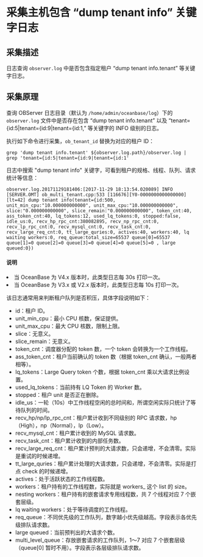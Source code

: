 # 采集主机包含 “dump tenant info” 关键字日志

## 采集描述

日志查询 `observer.log` 中是否包含指定租户 “dump tenant info.tenant” 等关键字日志。

## 采集原理

查询 OBServer 日志目录（默认为 `/home/admin/oceanbase/log`）下的 `observer.log` 文件中是否存在包含 “dump tenant info.tenant” 以及 “tenant={id:5|tenant={id:9|tenant={id:1,” 等关键字的 INFO 级别的日志。

执行如下命令进行采集，`ob_tenant_id` 替换为对应的租户 ID：

```shell
grep 'dump tenant info.tenant' ${observer.log.path}/observer.log | grep 'tenant={id:5|tenant={id:9|tenant={id:1'
```

日志中搜索 "dump tenant info" 关键字，可看到租户的规格、线程、队列、请求统计等信息：

```shell
observer.log.20171129181406:[2017-11-29 18:13:54.020089] INFO  [SERVER.OMT] ob_multi_tenant.cpp:533 [116676][Y0-0000000000000000] [lt=42] dump tenant info(tenant={id:500, 			unit_min_cpu:"10.000000000000", unit_max_cpu:"10.000000000000", slice:"0.000000000000", slice_remain:"0.000000000000", token_cnt:40, ass_token_cnt:40, lq_tokens:12, used_lq_tokens:0, stopped:false, idle_us:0, recv_hp_rpc_cnt:380082895, recv_np_rpc_cnt:0, recv_lp_rpc_cnt:0, recv_mysql_cnt:0, recv_task_cnt:0, recv_large_req_cnt:0, tt_large_quries:0, actives:40, workers:40, lq waiting workers:0, req_queue:total_size=65537 queue[0]=65537 queue[1]=0 queue[2]=0 queue[3]=0 queue[4]=0 queue[5]=0 , large queued:0})
```

<main id="notice" type='explain'>
<h4>说明</h4>
<li>当 OceanBase 为 V4.x 版本时，此类型日志每 30s 打印一次。</li><li>当 OceanBase 为 V3.x 或 V2.x 版本时，此类型日志每 10s 打印一次。</li>
</main>

该日志通常用来判断租户队列是否积压，具体字段说明如下：

* id：租户 ID。
* unit_min_cpu：最小 CPU 核数，保证提供。
* unit_max_cpu：最大 CPU 核数，限制上限。
* slice：无意义。
* slice_remain：无意义。
* token_cnt：调度器分配的 token 数，一个 token 会转换为一个工作线程。
* ass_token_cnt：租户当前确认的 token 数（根据 token_cnt 确认，一般两者相等）。
* lq_tokens：Large Query token 个数，根据 token_cnt 乘以大请求比例设置。
* used_lq_tokens：当前持有 LQ Token 的 Worker 数。
* stopped：租户 unit 是否正在删除。
* idle_us：一轮（10s）中工作线程空闲的总时间和，所谓空闲实际只统计了等待队列的时间。
* recv_hp/np/lp_rpc_cnt：租户累计收到不同级别的 RPC 请求数，hp（High），np（Normal），lp（Low）。
* recv_mysql_cnt：租户累计收到的 MySQL 请求数。
* recv_task_cnt：租户累计收到的内部任务数。
* recv_large_req_cnt：租户累计预判的大请求数，只会递增，不会清零。实际是重试的时候递增。
* tt_large_quries：租户累计处理的大请求数，只会递增，不会清零。实际是打点 check 的时候递增。
* actives：处于活跃状态的工作线程数。
* workers：租户持有的工作线程数，实际就是 workers_ 这个 list 的 size。
* nesting workers：租户持有的嵌套请求专用线程数，共 7 个线程对应 7 个嵌套层级。
* lq waiting workers：处于等待调度的工作线程。
* req_queue：不同优先级的工作队列，数字越小优先级越高。字段表示各优先级排队请求数。
* large queued：当前预判出的大请求个数。
* multi_level_queue：存放嵌套请求的工作队列，1～7 对应 7 个嵌套层级（queue[0] 暂时不用）。字段表示各层级排队请求数。

